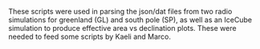 These scripts were used in parsing the json/dat files
from two radio simulations for greenland (GL) and south pole (SP),
as well as an IceCube simulation to produce effective area vs declination plots.
These were needed to feed some scripts by Kaeli and Marco.